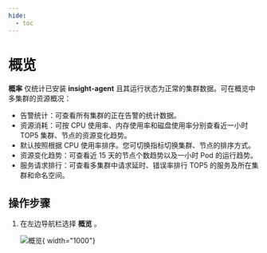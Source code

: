 ```yaml
---
hide:
  - toc
---
```


# 概览

 __概率__ 仅统计已安装 __insight-agent__ 且其运行状态为正常的集群数据。可在概览中多集群的资源概况：

- 告警统计：可查看所有集群的正在告警的统计数据。
- 资源消耗：可按 CPU 使用率、内存使用率和磁盘使用率分别查看近一小时 TOP5 集群、节点的资源变化趋势。
- 默认按照根据 CPU 使用率排序。您可切换指标切换集群、节点的排序方式。
- 资源变化趋势：可查看近 15 天的节点个数趋势以及一小时 Pod 的运行趋势。
- 服务请求排行：可查看多集群中请求延时、错误率排行 TOP5 的服务及所在集群和命名空间。

## 操作步骤

1. 在左边导航栏选择 __概览__ 。

    ![概览](https://docs.daocloud.io/daocloud-docs-images/docs/zh/docs/insight/images/overview.png){ width="1000"}
